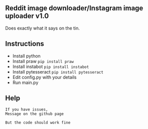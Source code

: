 ## Reddit image downloader/Instagram image uploader v1.0

Does exactly what it says on the tin.

## Instructions

- Install python
- Install praw `pip install praw`
- Install instabot `pip install instabot`
- Install pytesseract `pip install pytesseract`
- Edit config.py with your details
- Run main.py

## Help

	If you have issues, 
	Message on the github page
	
	But the code should work fine



